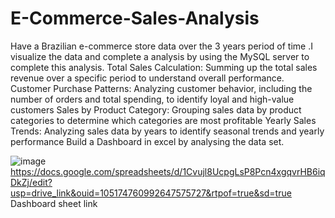 # E-Commerce-Sales-Analysis
Have a Brazilian e-commerce store data over the 3 years period of time .I visualize the data and complete a analysis by using the MySQL server to complete this analysis.
Total Sales Calculation: Summing up the total sales revenue over a specific period to understand overall performance.
Customer Purchase Patterns: Analyzing customer behavior, including the number of orders and total spending, to identify loyal and high-value customers
Sales by Product Category: Grouping sales data by product categories to determine which categories are most profitable
Yearly Sales Trends: Analyzing sales data by years to identify seasonal trends and yearly performance
Build a Dashboard in excel by analysing the data set.

![image](https://github.com/harshsahu19/E-Commerce-Sales-Analysis/assets/149066233/35fe61b0-9b70-440f-abef-139c0735cf6b)
https://docs.google.com/spreadsheets/d/1Cvujl8UcpgLsP8Pcn4xgqvrHB6iqDkZj/edit?usp=drive_link&ouid=105174760992647575727&rtpof=true&sd=true
Dashboard sheet link

